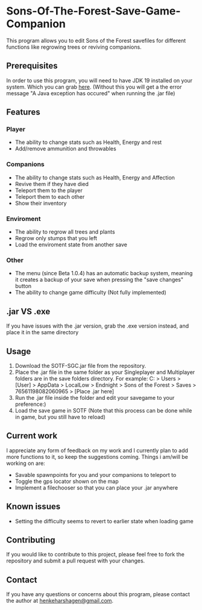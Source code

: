 # Sons-Of-The-Forest-Save-Game-Companion

  This program allows you to edit Sons of the Forest savefiles for different functions like regrowing trees or reviving companions.

## Prerequisites
In order to use this program, you will need to have JDK 19 installed on your system. Which you can grab [here](https://www.oracle.com/java/technologies/javase/jdk19-archive-downloads.html). (Without this you will get a the error message "A Java exception has occured" when running the .jar file)
  
## Features
### Player
* The ability to change stats such as Health, Energy and rest
* Add/remove ammunition and throwables

### Companions
* The ability to change stats such as Health, Energy and Affection
* Revive them if they have died
* Teleport them to the player
* Teleport them to each other
* Show their inventory

### Enviroment
* The ability to regrow all trees and plants
* Regrow only stumps that you left
* Load the enviroment state from another save

### Other
* The menu (since Beta 1.0.4) has an automatic backup system, meaning it creates a backup of your save when pressing the "save changes" button 
* The ability to change game difficulty (Not fully implemented)
  
## .jar VS .exe
If you have issues with the .jar version, grab the .exe version instead, and place it in the same directory
  
## Usage
1. Download the SOTF-SGC.jar file from the repository.
2. Place the .jar file in the same folder as your Singleplayer and Multiplayer folders are in the save folders directory. For example: C: > Users > [User] > AppData > LocalLow > Endnight > Sons of the Forest > Saves > 76561198082060965 > [Place .jar here]
3. Run the .jar file inside the folder and edit your savegame to your preference:)
4. Load the save game in SOTF (Note that this process can be done while in game, but you still have to reload)

## Current work
I appreciate any form of feedback on my work and I currently plan to add more functions to it, so keep the suggestions coming. Things i am/will be working on are:
* Savable spawnpoints for you and your companions to teleport to
* Toggle the gps locator shown on the map
* Implement a filechooser so that you can place your .jar anywhere
  
## Known issues
* Setting the difficulty seems to revert to earlier state when loading game 
  
## Contributing
If you would like to contribute to this project, please feel free to fork the repository and submit a pull request with your changes.
  
## Contact
If you have any questions or concerns about this program, please contact the author at henkeharshagen@gmail.com.
